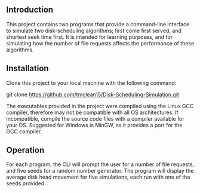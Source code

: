 ## Introduction

This project contains two programs that provide a command-line interface to simulate
two disk-scheduling algorithms; first come first served, and shortest seek time first. 
It is intended for learning purposes, and for simulating how the number of file requests
affects the performance of these algorithms.

## Installation

Clone this project to your local machine with the following command:

git clone https://github.com/tmclean15/Disk-Scheduling-Simulation.git

The executables provided in the project were compiled using the Linux GCC compiler,
therefore may not be compatible with all OS architectures. If incompatible, compile the 
source code files with a compiler available for your OS. Suggested for Windows is MinGW,
as it provides a port for the GCC compiler.

## Operation

For each program, the CLI will prompt the user for a number of file requests, and five 
seeds for a random number generator. The program will display the average disk head movement
for five simulations, each run with one of the seeds provided.

